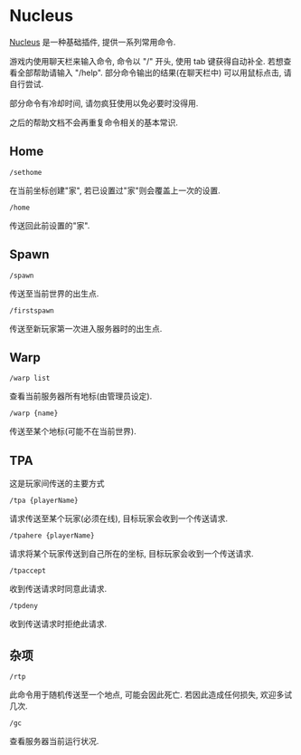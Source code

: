 # Nucleus

[Nucleus](https://github.com/NucleusPowered/Nucleus) 是一种基础插件, 提供一系列常用命令.

游戏内使用聊天栏来输入命令, 命令以 "/" 开头, 使用 tab 键获得自动补全. 若想查看全部帮助请输入 "/help". 部分命令输出的结果\(在聊天栏中\) 可以用鼠标点击, 请自行尝试.

部分命令有冷却时间, 请勿疯狂使用以免必要时没得用.

之后的帮助文档不会再重复命令相关的基本常识.

## Home

```text
/sethome
```

在当前坐标创建"家", 若已设置过"家"则会覆盖上一次的设置.

```text
/home
```

传送回此前设置的"家".

## Spawn

```text
/spawn
```

传送至当前世界的出生点.

```text
/firstspawn
```

传送至新玩家第一次进入服务器时的出生点.

## Warp

```text
/warp list
```

查看当前服务器所有地标\(由管理员设定\).

```text
/warp {name}
```

传送至某个地标\(可能不在当前世界\).

## TPA

这是玩家间传送的主要方式

```text
/tpa {playerName}
```

请求传送至某个玩家\(必须在线\), 目标玩家会收到一个传送请求.

```text
/tpahere {playerName}
```

请求将某个玩家传送到自己所在的坐标, 目标玩家会收到一个传送请求.

```text
/tpaccept
```

收到传送请求时同意此请求.

```text
/tpdeny
```

收到传送请求时拒绝此请求.

## 杂项

```text
/rtp
```

此命令用于随机传送至一个地点, 可能会因此死亡. 若因此造成任何损失, 欢迎多试几次.

```text
/gc
```

查看服务器当前运行状况.

